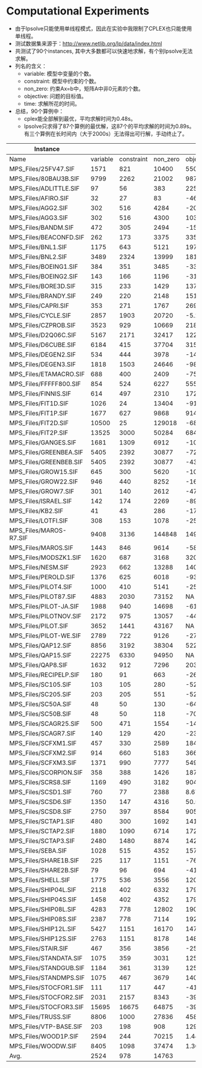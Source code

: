 # Computational Experiments

- 由于lpsolve只能使用单线程模式，因此在实验中我限制了CPLEX也只能使用单线程。
- 测试数据集来源于：http://www.netlib.org/lp/data/index.html
- 共测试了90个instances, 其中大多数都可以快速地求解，有个别lpsolve无法求解。
- 列名的含义：
  - variable: 模型中变量的个数。
  - constraint: 模型中约束的个数。
  - non_zero: 约束Ax=b中，矩阵A中非0元素的个数。
  - objective: 问题的目标值。
  - time: 求解所花的时间。
- 总结，90个算例中：
  - cplex能全部解到最优，平均求解时间为0.48s。
  - lpsolve只求得了87个算例的最优解，这87个的平均求解的时间为0.89s。有三个算例在长时间内（大于2000s）无法得出可行解，手动终止了。

| Instance               |          |            |          | lpsolve        |           |   | CPLEX          |        |
|------------------------|----------|------------|----------|----------------|-----------|---|----------------|--------|
| Name                   | variable | constraint | non_zero | objective      | time      |   | objective      | time   |
| MPS_Files/25FV47.SIF   | 1571     | 821        | 10400    | 5501.85        | 0.47      |   | 5501.85        | 0.22   |
| MPS_Files/80BAU3B.SIF  | 9799     | 2262       | 21002    | 987224.19      | 1.59      |   | 987224.19      | 0.23   |
| MPS_Files/ADLITTLE.SIF | 97       | 56         | 383      | 225494.96      | 0.00      |   | 225494.96      | 0.10   |
| MPS_Files/AFIRO.SIF    | 32       | 27         | 83       | -464.75        | 0.00      |   | -464.75        | 0.09   |
| MPS_Files/AGG2.SIF     | 302      | 516        | 4284     | -20239252.36   | 0.01      |   | -20239252.36   | 0.10   |
| MPS_Files/AGG3.SIF     | 302      | 516        | 4300     | 10312115.94    | 0.01      |   | 10312115.94    | 0.10   |
| MPS_Files/BANDM.SIF    | 472      | 305        | 2494     | -158.63        | 0.03      |   | -158.63        | 0.11   |
| MPS_Files/BEACONFD.SIF | 262      | 173        | 3375     | 33592.49       | 0.00      |   | 33592.49       | 0.10   |
| MPS_Files/BNL1.SIF     | 1175     | 643        | 5121     | 1977.63        | 0.07      |   | 1977.63        | 0.11   |
| MPS_Files/BNL2.SIF     | 3489     | 2324       | 13999    | 1811.24        | 0.47      |   | 1811.24        | 0.16   |
| MPS_Files/BOEING1.SIF  | 384      | 351        | 3485     | -335.21        | 0.02      |   | -335.21        | 0.11   |
| MPS_Files/BOEING2.SIF  | 143      | 166        | 1196     | -315.02        | 0.00      |   | -315.02        | 0.10   |
| MPS_Files/BORE3D.SIF   | 315      | 233        | 1429     | 1373.08        | 0.01      |   | 1373.08        | 0.10   |
| MPS_Files/BRANDY.SIF   | 249      | 220        | 2148     | 1518.51        | 0.01      |   | 1518.51        | 0.10   |
| MPS_Files/CAPRI.SIF    | 353      | 271        | 1767     | 2690.01        | 0.01      |   | 2690.01        | 0.10   |
| MPS_Files/CYCLE.SIF    | 2857     | 1903       | 20720    | -5.23          | 0.47      |   | -5.23          | 0.14   |
| MPS_Files/CZPROB.SIF   | 3523     | 929        | 10669    | 2185196.70     | 0.36      |   | 2185196.70     | 0.14   |
| MPS_Files/D2Q06C.SIF   | 5167     | 2171       | 32417    | 122784.21      | 3.80      |   | 122784.21      | 0.79   |
| MPS_Files/D6CUBE.SIF   | 6184     | 415        | 37704    | 315.49         | 0.36      |   | 315.49         | 0.18   |
| MPS_Files/DEGEN2.SIF   | 534      | 444        | 3978     | -1435.18       | 0.08      |   | -1435.18       | 0.11   |
| MPS_Files/DEGEN3.SIF   | 1818     | 1503       | 24646    | -987.29        | 1.54      |   | -987.29        | 0.24   |
| MPS_Files/ETAMACRO.SIF | 688      | 400        | 2409     | -755.72        | 0.03      |   | -755.72        | 0.10   |
| MPS_Files/FFFFF800.SIF | 854      | 524        | 6227     | 555679.56      | 0.07      |   | 555679.56      | 0.11   |
| MPS_Files/FINNIS.SIF   | 614      | 497        | 2310     | 172791.07      | 0.03      |   | 172791.07      | 0.10   |
| MPS_Files/FIT1D.SIF    | 1026     | 24         | 13404    | -9146.38       | 0.02      |   | -9146.38       | 0.11   |
| MPS_Files/FIT1P.SIF    | 1677     | 627        | 9868     | 9146.38        | 0.11      |   | 9146.38        | 0.14   |
| MPS_Files/FIT2D.SIF    | 10500    | 25         | 129018   | -68464.29      | 1.02      |   | -68464.29      | 1.34   |
| MPS_Files/FIT2P.SIF    | 13525    | 3000       | 50284    | 68464.29       | 5.44      |   | 68464.29       | 1.21   |
| MPS_Files/GANGES.SIF   | 1681     | 1309       | 6912     | -109585.74     | 0.12      |   | -109585.74     | 0.11   |
| MPS_Files/GREENBEA.SIF | 5405     | 2392       | 30877    | -72555248.13   | 6.11      |   | -72555248.13   | 0.38   |
| MPS_Files/GREENBEB.SIF | 5405     | 2392       | 30877    | -4302260.26    | 4.36      |   | -4302260.26    | 0.48   |
| MPS_Files/GROW15.SIF   | 645      | 300        | 5620     | -106870941.29  | 0.07      |   | -106870941.29  | 0.12   |
| MPS_Files/GROW22.SIF   | 946      | 440        | 8252     | -160834336.48  | 0.18      |   | -160834336.48  | 0.22   |
| MPS_Files/GROW7.SIF    | 301      | 140        | 2612     | -47787811.81   | 0.01      |   | -47787811.81   | 0.11   |
| MPS_Files/ISRAEL.SIF   | 142      | 174        | 2269     | -896644.82     | 0.01      |   | -896644.82     | 0.09   |
| MPS_Files/KB2.SIF      | 41       | 43         | 286      | -1749.90       | 0.00      |   | -1749.90       | 0.09   |
| MPS_Files/LOTFI.SIF    | 308      | 153        | 1078     | -25.26         | 0.01      |   | -25.26         | 0.10   |
| MPS_Files/MAROS-R7.SIF | 9408     | 3136       | 144848   | 1497185.17     | 5.41      |   | 1497185.17     | 0.81   |
| MPS_Files/MAROS.SIF    | 1443     | 846        | 9614     | -58063.74      | 0.29      |   | -58063.74      | 0.12   |
| MPS_Files/MODSZK1.SIF  | 1620     | 687        | 3168     | 320.62         | 0.05      |   | 320.62         | 0.11   |
| MPS_Files/NESM.SIF     | 2923     | 662        | 13288    | 14076036.49    | 0.35      |   | 14076036.49    | 0.21   |
| MPS_Files/PEROLD.SIF   | 1376     | 625        | 6018     | -9380.76       | 0.20      |   | -9380.76       | 0.16   |
| MPS_Files/PILOT4.SIF   | 1000     | 410        | 5141     | -2581.14       | 0.08      |   | -2581.14       | 0.14   |
| MPS_Files/PILOT87.SIF  | 4883     | 2030       | 73152    | NA             | 2188.03   |   | 301.71         | 5.78   |
| MPS_Files/PILOT-JA.SIF | 1988     | 940        | 14698    | -6113.14       | 0.46      |   | -6113.14       | 0.25   |
| MPS_Files/PILOTNOV.SIF | 2172     | 975        | 13057    | -4497.28       | 0.19      |   | -4497.28       | 0.17   |
| MPS_Files/PILOT.SIF    | 3652     | 1441       | 43167    | NA             | 12712.61  |   | -557.49        | 0.73   |
| MPS_Files/PILOT-WE.SIF | 2789     | 722        | 9126     | -2720107.53    | 0.50      |   | -2720107.54    | 0.37   |
| MPS_Files/QAP12.SIF    | 8856     | 3192       | 38304    | 522.89         | 151.14    |   | 522.89         | 1.23   |
| MPS_Files/QAP15.SIF    | 22275    | 6330       | 94950    | NA             | 2075.14   |   | 1040.99        | 17.21  |
| MPS_Files/QAP8.SIF     | 1632     | 912        | 7296     | 203.50         | 1.25      |   | 203.50         | 0.15   |
| MPS_Files/RECIPELP.SIF | 180      | 91         | 663      | -266.62        | 0.00      |   | -266.62        | 0.10   |
| MPS_Files/SC105.SIF    | 103      | 105        | 280      | -52.20         | 0.00      |   | -52.20         | 0.10   |
| MPS_Files/SC205.SIF    | 203      | 205        | 551      | -52.20         | 0.01      |   | -52.20         | 0.10   |
| MPS_Files/SC50A.SIF    | 48       | 50         | 130      | -64.58         | 0.00      |   | -64.58         | 0.08   |
| MPS_Files/SC50B.SIF    | 48       | 50         | 118      | -70.00         | 0.00      |   | -70.00         | 0.09   |
| MPS_Files/SCAGR25.SIF  | 500      | 471        | 1554     | -14753433.06   | 0.03      |   | -14753433.06   | 0.11   |
| MPS_Files/SCAGR7.SIF   | 140      | 129        | 420      | -2331389.82    | 0.00      |   | -2331389.82    | 0.10   |
| MPS_Files/SCFXM1.SIF   | 457      | 330        | 2589     | 18416.76       | 0.03      |   | 18416.76       | 0.11   |
| MPS_Files/SCFXM2.SIF   | 914      | 660        | 5183     | 36660.26       | 0.08      |   | 36660.26       | 0.12   |
| MPS_Files/SCFXM3.SIF   | 1371     | 990        | 7777     | 54901.25       | 0.19      |   | 54901.25       | 0.13   |
| MPS_Files/SCORPION.SIF | 358      | 388        | 1426     | 1878.12        | 0.01      |   | 1878.12        | 0.10   |
| MPS_Files/SCRS8.SIF    | 1169     | 490        | 3182     | 904.30         | 0.03      |   | 904.30         | 0.11   |
| MPS_Files/SCSD1.SIF    | 760      | 77         | 2388     | 8.67           | 0.00      |   | 8.67           | 0.10   |
| MPS_Files/SCSD6.SIF    | 1350     | 147        | 4316     | 50.50          | 0.02      |   | 50.50          | 0.11   |
| MPS_Files/SCSD8.SIF    | 2750     | 397        | 8584     | 905.00         | 0.13      |   | 905.00         | 0.15   |
| MPS_Files/SCTAP1.SIF   | 480      | 300        | 1692     | 1412.25        | 0.01      |   | 1412.25        | 0.10   |
| MPS_Files/SCTAP2.SIF   | 1880     | 1090       | 6714     | 1724.81        | 0.07      |   | 1724.81        | 0.11   |
| MPS_Files/SCTAP3.SIF   | 2480     | 1480       | 8874     | 1424.00        | 0.11      |   | 1424.00        | 0.11   |
| MPS_Files/SEBA.SIF     | 1028     | 515        | 4352     | 15711.60       | 0.02      |   | 15711.60       | 0.10   |
| MPS_Files/SHARE1B.SIF  | 225      | 117        | 1151     | -76589.32      | 0.01      |   | -76589.32      | 0.10   |
| MPS_Files/SHARE2B.SIF  | 79       | 96         | 694      | -415.73        | 0.00      |   | -415.73        | 0.10   |
| MPS_Files/SHELL.SIF    | 1775     | 536        | 3556     | 1208825346.00  | 0.04      |   | 1208825346.00  | 0.10   |
| MPS_Files/SHIP04L.SIF  | 2118     | 402        | 6332     | 1793324.54     | 0.04      |   | 1793324.54     | 0.11   |
| MPS_Files/SHIP04S.SIF  | 1458     | 402        | 4352     | 1798714.70     | 0.03      |   | 1798714.70     | 0.10   |
| MPS_Files/SHIP08L.SIF  | 4283     | 778        | 12802    | 1909055.21     | 0.13      |   | 1909055.21     | 0.12   |
| MPS_Files/SHIP08S.SIF  | 2387     | 778        | 7114     | 1920098.21     | 0.07      |   | 1920098.21     | 0.11   |
| MPS_Files/SHIP12L.SIF  | 5427     | 1151       | 16170    | 1470187.92     | 0.28      |   | 1470187.92     | 0.13   |
| MPS_Files/SHIP12S.SIF  | 2763     | 1151       | 8178     | 1489236.13     | 0.14      |   | 1489236.13     | 0.12   |
| MPS_Files/STAIR.SIF    | 467      | 356        | 3856     | -251.27        | 0.03      |   | -251.27        | 0.11   |
| MPS_Files/STANDATA.SIF | 1075     | 359        | 3031     | 1257.70        | 0.01      |   | 1257.70        | 0.10   |
| MPS_Files/STANDGUB.SIF | 1184     | 361        | 3139     | 1257.70        | 0.01      |   | 1257.70        | 0.10   |
| MPS_Files/STANDMPS.SIF | 1075     | 467        | 3679     | 1406.02        | 0.04      |   | 1406.02        | 0.10   |
| MPS_Files/STOCFOR1.SIF | 111      | 117        | 447      | -41131.98      | 0.00      |   | -41131.98      | 0.10   |
| MPS_Files/STOCFOR2.SIF | 2031     | 2157       | 8343     | -39024.41      | 0.31      |   | -39024.41      | 0.14   |
| MPS_Files/STOCFOR3.SIF | 15695    | 16675      | 64875    | -39976.78      | 21.47     |   | -39976.78      | 0.57   |
| MPS_Files/TRUSS.SIF    | 8806     | 1000       | 27836    | 458815.85      | 1.97      |   | 458815.85      | 2.50   |
| MPS_Files/VTP-BASE.SIF | 203      | 198        | 908      | 129831.46      | 0.00      |   | 129831.46      | 0.12   |
| MPS_Files/WOOD1P.SIF   | 2594     | 244        | 70215    | 1.44           | 0.10      |   | 1.44           | 0.14   |
| MPS_Files/WOODW.SIF    | 8405     | 1098       | 37474    | 1.30           | 1.13      |   | 1.30           | 0.16   |
| Avg.                   | 2524     | 978        | 14763    |                | 0.89      |   |                | 0.48   |
